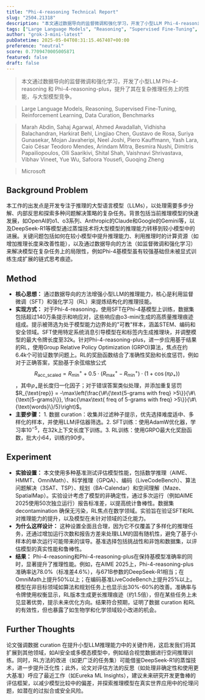 ```yaml
---
title: "Phi-4-reasoning Technical Report"
slug: "2504.21318"
description: "本文通过数据导向的监督微调和强化学习，开发了小型LLM Phi-4-reasoning 和 Phi-4-reasoning-plus，提升了其在复杂推理任务上的性能，与大型模型竞争。"
tags: ["Large Language Models", "Reasoning", "Supervised Fine-Tuning", "Reinforcement Learning", "Data Curation", "Benchmarks"]
author: "grok-3-mini-latest"
pubDatetime: 2025-05-04T08:31:15.467407+00:00
preference: "neutral"
score: 0.7709470005005871
featured: false
draft: false
---
```


> 本文通过数据导向的监督微调和强化学习，开发了小型LLM Phi-4-reasoning 和 Phi-4-reasoning-plus，提升了其在复杂推理任务上的性能，与大型模型竞争。

> Large Language Models, Reasoning, Supervised Fine-Tuning, Reinforcement Learning, Data Curation, Benchmarks 

> Marah Abdin, Sahaj Agarwal, Ahmed Awadallah, Vidhisha Balachandran, Harkirat Behl, Lingjiao Chen, Gustavo de Rosa, Suriya Gunasekar, Mojan Javaheripi, Neel Joshi, Piero Kauffmann, Yash Lara, Caio César Teodoro Mendes, Arindam Mitra, Besmira Nushi, Dimitris Papailiopoulos, Olli Saarikivi, Shital Shah, Vaishnavi Shrivastava, Vibhav Vineet, Yue Wu, Safoora Yousefi, Guoqing Zheng

> Microsoft 

## Background Problem

本工作的出发点是开发专注于推理的大型语言模型（LLMs），以处理需要多步分解、内部反思和探索多种问题解决策略的复杂任务。背景包括当前推理模型的快速发展，如OpenAI的o1、o3系列、Anthropic的Claude和Google的Gemini等，以及DeepSeek-R1等模型通过蒸馏技术将大型模型的推理能力转移到较小模型中的进展。关键问题包括如何在较小模型中提升推理能力、利用推理时的计算资源（如增加推理长度来改善性能），以及通过数据导向的方法（如监督微调和强化学习）来解决模型在复杂任务上的局限性，例如Phi-4基模型虽有较强基础但未被显式训练生成扩展的链式思考痕迹。

## Method

* **核心思想：** 通过数据导向的方法增强小型LLM的推理能力，核心是利用监督微调（SFT）和强化学习（RL）来提炼结构化的推理技能。
* **实现方式：** 对于Phi-4-reasoning，使用SFT在Phi-4基模型上训练，数据集包括超过140万条提示和响应对，这些响应由o3-mini生成的高质量推理痕迹组成。提示被筛选为处于模型能力边界处的"可教"样本，涵盖STEM、编码和安全领域。SFT使用特定系统消息引导模型在<think>和</think>标签内生成推理块，并调整模型的最大令牌长度至32k。针对Phi-4-reasoning-plus，进一步应用基于结果的RL，使用Group Relative Policy Optimization (GRPO)算法，焦点在约6.4k个可验证数学问题上。RL的奖励函数结合了准确性奖励和长度惩罚，例如对于正确答案，奖励基于余弦缩放公式$$R_{\text{acc\_scaled}} = R_{\text{min}}^{+} + 0.5 \cdot (R_{\text{max}}^{+} - R_{\text{min}}^{+}) \cdot (1 + \cos(\pi \rho_{+}))$$，其中$\rho_{+}$是长度归一化因子；对于错误答案类似处理，并添加重复惩罚$R_{\text{rep}} = -\max\left(\frac{\#\{\text{5-grams with freq} >5\}}{\#\{\text{5-grams}\}}, \frac{\max\text{ freq of 5-grams with freq} >5\}}{\#\{\text{words}\}/5}\right)$。
* **主要步骤：** 1. 数据 curation：收集并过滤种子提示，优先选择难度适中、多样化的样本，并使用LLM评估器筛选。2. SFT训练：使用AdamW优化器，学习率$10^{-5}$，在32k上下文长度下训练。3. RL训练：使用GRPO最大化奖励函数，批大小64，训练约90步。

## Experiment

* **实验设置：** 本文使用多种基准测试评估模型性能，包括数学推理（AIME、HMMT、OmniMath）、科学推理（GPQA）、编码（LiveCodeBench）、算法问题解决（3SAT、TSP）、规划（BA-Calendar）和空间理解（Maze、SpatialMap）。实验设计考虑了模型的非确定性，通过多次运行（例如AIME 2025使用50次独立运行）报告标准差，以提高统计鲁棒性。数据集 decontamination 确保无污染，RL焦点在数学领域。实验旨在验证SFT和RL对推理能力的提升，以及模型在未针对领域的泛化能力。
* **为什么这样设计：** 这种设置全面且合理，因为它不仅覆盖了多样化的推理任务，还通过增加运行次数和报告方差来处理LLM的固有随机性，避免了基于小样本的单次运行可能带来的误导。基准选择包括挑战性和非饱和数据集，以评估模型的真实性能和鲁棒性。
* **结果：** Phi-4-reasoning和Phi-4-reasoning-plus在保持基模型准确率的同时，显著提升了推理性能。例如，在AIME 2025上，Phi-4-reasoning-plus准确率达78.0%（标准差4.6%），与671B参数的DeepSeek-R1相当；在OmniMath上提升50%以上；在编码基准LiveCodeBench上提升25%以上。模型在非目标领域如算法和规划任务上也显示出30%-60%的改善。准确率与令牌使用权衡显示，RL版本生成更长推理痕迹（约1.5倍），但在某些任务上未见显著优势，提示未来优化方向。结果符合预期，证明了数据 curation 和RL的有效性，但也暴露了如生物学和化学领域较小改进的机会。

## Further Thoughts 

论文强调数据 curation 在提升小型LLM推理能力中的关键作用，这启发我们将其扩展到其他领域，如AI安全或多模态模型中，例如结合视觉数据进行空间推理训练。同时，RL方法的改进（如更广泛的任务集）可能借鉴DeepSeek-R1的蒸馏技术，进一步提升泛化性；此外，论文对评估方法的反思（如处理非确定性和使用更大基准）呼应了最近工作（如Eureka ML Insights），建议未来研究开发更鲁棒的评估框架，以减少模型比较中的偏差，并探索推理模型在真实世界应用中的伦理问题，如潜在的过拟合或安全风险。